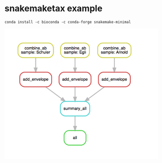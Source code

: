 # snakemaketax example


```
conda install -c bioconda -c conda-forge snakemake-minimal
```




![graph1](https://github.com/michalogit/snakemaketax/blob/master/graphs/graph1.png "Simple workflow")

